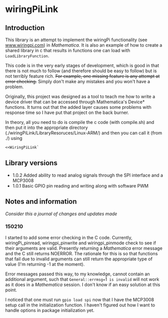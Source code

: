 # wiringPiLink #

## Introduction ##

This library is an attempt to implement the wiringPi functionality 
(see www.wiringpi.com) in *Mathematica*.  It is also an example of how to
create a shared library in c that results in functions one can load
with `LoadLibraryFunction`.

This code is in the very early stages of development, which is good in 
that there is not much to follow (and therefore should be easy to follow)
but is not terribly feature rich. ~~For example, one missing feature is
any attempt at error checking.~~  Simply don't make any mistakes and you 
won't have a problem.

Originally, this project was designed as a tool to teach me how to write
a device driver that can be accessed through Mathematica's Device* 
functions.  It turns out that the added layer causes some problems with
response time so I have put that project on the back burner.  

In theory, all you need to do is compile the c code (with compile.sh) and
then put it into the appropriate directory (./wiringPiLink/LibraryResoruces/Linux-ARM/) and then you can call it (from ./) using

```mathematica
<<WiringPiLink`
```

## Library versions ##

 - 1.0.2 Added ability to read analog signals through the SPI interface and a MCP3008
 - 1.0.1 Basic GPIO pin reading and writing along with software PWM

## Notes and information ##

*Consider this a journal of changes and updates made*

### 150210 ### 

I started to add some error checking in the C code.  Currently, wiringPi_pinread, wiringpi_pinwrite and wiringpi_pinmode check to see if their arguments are valid.  Presently returning a *Mathematica* error message and the C still returns NOERROR.  The rationale for this is so that functions that fail due to invalid arguments can still return the appropriate type of value (I'm returning -1 at the moment).

Error messages passed this way, to my knowledge, cannot contain an additional argument, such that `General::errmsg=`1` is invalid` will not work as it does in a *Mathematica* session. I don't know if an easy solution at this point.

I noticed that one must run `gpio load spi` now that I have the MCP3008 setup call in the initialization function.  I haven't figured out how I want to handle options in package initialization yet.


